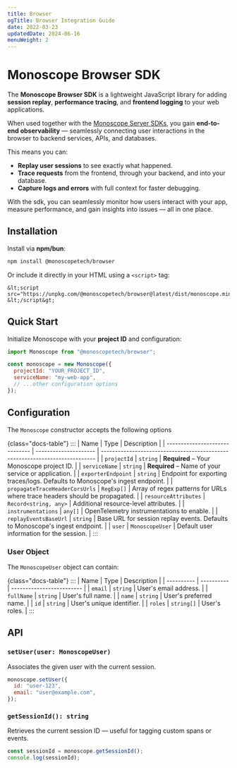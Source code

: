```yaml
---
title: Browser
ogTitle: Browser Integration Guide
date: 2022-03-23
updatedDate: 2024-06-16
menuWeight: 2
---
```


# Monoscope Browser SDK

The **Monoscope Browser SDK** is a lightweight JavaScript library for adding **session replay**, **performance tracing**, and **frontend logging** to your web applications.

When used together with the [Monoscope Server SDKs](https://monoscope.tech/docs/sdks/), you gain **end-to-end observability** — seamlessly connecting user interactions in the browser to backend services, APIs, and databases.

This means you can:

- **Replay user sessions** to see exactly what happened.
- **Trace requests** from the frontend, through your backend, and into your database.
- **Capture logs and errors** with full context for faster debugging.

With the sdk, you can seamlessly monitor how users interact with your app, measure performance, and gain insights into issues — all in one place.

## Installation

Install via **npm/bun**:

```bash
npm install @monoscopetech/browser
```

Or include it directly in your HTML using a `<script>` tag:

```
&lt;script
src="https://unpkg.com/@monoscopetech/browser@latest/dist/monoscope.min.js"&gt;
&lt;/script&gt;
```

## Quick Start

Initialize Monoscope with your **project ID** and configuration:

```javascript
import Monoscope from "@monoscopetech/browser";

const monoscope = new Monoscope({
  projectId: "YOUR_PROJECT_ID",
  serviceName: "my-web-app",
  // ...other configuration options
});
```

## Configuration

The `Monoscope` constructor accepts the following options

{class="docs-table"}
:::
| Name | Type | Description |
| ------------------------------ | --------------------- | ---------------------------------------------------------------------------- |
| `projectId` | `string` | **Required** – Your Monoscope project ID. |
| `serviceName` | `string` | **Required** – Name of your service or application. |
| `exporterEndpoint` | `string` | Endpoint for exporting traces/logs. Defaults to Monoscope's ingest endpoint. |
| `propagateTraceHeaderCorsUrls` | `RegExp[]` | Array of regex patterns for URLs where trace headers should be propagated. |
| `resourceAttributes` | `Record<string, any>` | Additional resource-level attributes. |
| `instrumentations` | `any[]` | OpenTelemetry instrumentations to enable. |
| `replayEventsBaseUrl` | `string` | Base URL for session replay events. Defaults to Monoscope's ingest endpoint. |
| `user` | `MonoscopeUser` | Default user information for the session. |
:::

### User Object

The `MonoscopeUser` object can contain:

{class="docs-table"}
:::
| Name | Type | Description |
| ---------- | ---------- | ------------------------- |
| `email` | `string` | User's email address. |
| `fullName` | `string` | User's full name. |
| `name` | `string` | User's preferred name. |
| `id` | `string` | User's unique identifier. |
| `roles` | `string[]` | User's roles. |
:::

## API

### `setUser(user: MonoscopeUser)`

Associates the given user with the current session.

```javascript
monoscope.setUser({
  id: "user-123",
  email: "user@example.com",
});
```

### `getSessionId(): string`

Retrieves the current session ID — useful for tagging custom spans or events.

```javascript
const sessionId = monoscope.getSessionId();
console.log(sessionId);
```
